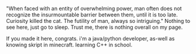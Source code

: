 "When faced with an entity of overwhelming power, man often does not recognize the insurmountable barrier between them, until it is too late.
Curiosity killed the cat. The futility of man, always so intriguing."
Nothing to see here, just go to sleep. Trust me, there is nothing overall on my page.



















If you made it here,
congrats. i'm a java/python developer, as-well as knowing skript in minecraft. learning C++ in school.
